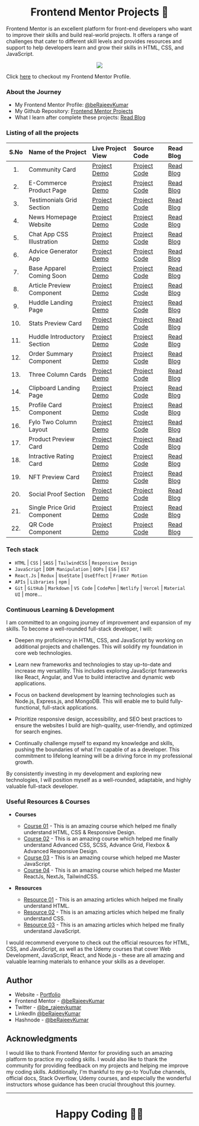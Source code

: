<h1 align="center">Frontend Mentor Projects 🚀</h1>

Frontend Mentor is an excellent platform for front-end developers who want to improve their skills and build real-world projects. It offers a range of challenges that cater to different skill levels and provides resources and support to help developers learn and grow their skills in HTML, CSS, and JavaScript.

<p align="center">  
<img src="./preview.png"/>  
</p>

Click [here](https://www.frontendmentor.io/profile/beRajeevKumar) to checkout my Frontend Mentor Profile.

### About the Journey

- My Frontend Mentor Profile: [@beRajeevKumar](https://www.frontendmentor.io/profile/beRajeevKumar)
- My Github Repository: [Frontend Mentor Projects](https://github.com/beRajeevKumar/Frontend_Mentor)
- What I learn after complete these projects: [Read Blog](https://iamrajeev.me/blog)

### Listing of all the projects

| S.No | Name of the Project         | Live Project View | Source Code      | Read Blog     |
| :--: | :-------------------------- | :---------------- | :--------------- | :------------ |
|  1.  | Community Card              | [Project Demo]()  | [Project Code]() | [Read Blog]() |
|  2.  | E-Commerce Product Page     | [Project Demo]()  | [Project Code]() | [Read Blog]() |
|  3.  | Testimonials Grid Section   | [Project Demo]()  | [Project Code]() | [Read Blog]() |
|  4.  | News Homepage Website       | [Project Demo]()  | [Project Code]() | [Read Blog]() |
|  5.  | Chat App CSS Illustration   | [Project Demo]()  | [Project Code]() | [Read Blog]() |
|  6.  | Advice Generator App        | [Project Demo]()  | [Project Code]() | [Read Blog]() |
|  7.  | Base Apparel Coming Soon    | [Project Demo]()  | [Project Code]() | [Read Blog]() |
|  8.  | Article Preview Component   | [Project Demo]()  | [Project Code]() | [Read Blog]() |
|  9.  | Huddle Landing Page         | [Project Demo]()  | [Project Code]() | [Read Blog]() |
| 10.  | Stats Preview Card          | [Project Demo]()  | [Project Code]() | [Read Blog]() |
| 11.  | Huddle Introductory Section | [Project Demo]()  | [Project Code]() | [Read Blog]() |
| 12.  | Order Summary Component     | [Project Demo]()  | [Project Code]() | [Read Blog]() |
| 13.  | Three Column Cards          | [Project Demo]()  | [Project Code]() | [Read Blog]() |
| 14.  | Clipboard Landing Page      | [Project Demo]()  | [Project Code]() | [Read Blog]() |
| 15.  | Profile Card Component      | [Project Demo]()  | [Project Code]() | [Read Blog]() |
| 16.  | Fylo Two Column Layout      | [Project Demo]()  | [Project Code]() | [Read Blog]() |
| 17.  | Product Preview Card        | [Project Demo]()  | [Project Code]() | [Read Blog]() |
| 18.  | Intractive Rating Card      | [Project Demo]()  | [Project Code]() | [Read Blog]() |
| 19.  | NFT Preview Card            | [Project Demo]()  | [Project Code]() | [Read Blog]() |
| 20.  | Social Proof Section        | [Project Demo]()  | [Project Code]() | [Read Blog]() |
| 21.  | Single Price Grid Component | [Project Demo]()  | [Project Code]() | [Read Blog]() |
| 22.  | QR Code Component           | [Project Demo]()  | [Project Code]() | [Read Blog]() |

### Tech stack

- `HTML` | `CSS` | `SASS` | `TailwindCSS` | `Responsive Design`
- `JavaScript` | `DOM Manipulation` | `OOPs` | `ES6` | `ES7`
- `React.Js` | `Redux` | `UseState` | `UseEffect` | `Framer Motion`
- `APIs` | `Libraries` | `npm` |
- `Git` | `GitHub` | `Markdown` | `VS Code` | `CodePen` | `Netlify` | `Vercel` | `Material UI` | more...

### Continuous Learning & Development

I am committed to an ongoing journey of improvement and expansion of my skills. To become a well-rounded full-stack developer, I will:

- Deepen my proficiency in HTML, CSS, and JavaScript by working on additional projects and challenges. This will solidify my foundation in core web technologies.

- Learn new frameworks and technologies to stay up-to-date and increase my versatility. This includes exploring JavaScript frameworks like React, Angular, and Vue to build interactive and dynamic web applications.

- Focus on backend development by learning technologies such as Node.js, Express.js, and MongoDB. This will enable me to build fully-functional, full-stack applications.

- Prioritize responsive design, accessibility, and SEO best practices to ensure the websites I build are high-quality, user-friendly, and optimized for search engines.

- Continually challenge myself to expand my knowledge and skills, pushing the boundaries of what I'm capable of as a developer. This commitment to lifelong learning will be a driving force in my professional growth.

By consistently investing in my development and exploring new technologies, I will position myself as a well-rounded, adaptable, and highly valuable full-stack developer.

### Useful Resources & Courses

- **Courses**

  - [Course 01](https://www.udemy.com/course/design-and-develop-a-killer-website-with-html5-and-css3/) - This is an amazing course which helped me finally understand HTML, CSS & Responsive Design.
  - [Course 02](https://www.udemy.com/course/advanced-css-and-sass/) - This is an amazing course which helped me finally understand Advanced CSS, SCSS, Advance Grid, Flexbox & Advanced Responsive Design.
  - [Course 03](https://www.udemy.com/course/the-complete-javascript-course/) - This is an amazing course which helped me Master JavaScript.
  - [Course 04](https://www.udemy.com/course/the-ultimate-react-course/) - This is an amazing course which helped me Master ReactJs, NextJs, TailwindCSS.

- **Resources**

  - [Resource 01](https://developer.mozilla.org/en-US/docs/Learn/HTML) - This is an amazing articles which helped me finally understand HTML.
  - [Resource 02](https://developer.mozilla.org/en-US/docs/Learn/CSS) - This is an amazing articles which helped me finally understand CSS.
  - [Resource 03](https://developer.mozilla.org/en-US/docs/Learn/JavaScript) - This is an amazing articles which helped me finally understand JavaScript.

I would recommend everyone to check out the official resources for HTML, CSS, and JavaScript, as well as the Udemy courses that cover Web Development, JavaScript, React, and Node.js - these are all amazing and valuable learning materials to enhance your skills as a developer.

## Author

- Website - [Portfolio](https://www.iamrajeev.me)
- Frontend Mentor - [@beRajeevKumar](https://www.frontendmentor.io/profile/beRajeevKumar)
- Twitter - [@be_rajeevkumar](https://x.com/be_rajeevkumar)
- LinkedIn [@beRajeevKumar](https://www.linkedin.com/in/berajeevkumar/)
- Hashnode - [@beRajeevKumar](https://hashnode.com/@beRajeevKumar)

## Acknowledgments

I would like to thank Frontend Mentor for providing such an amazing platform to practice my coding skills. I would also like to thank the community for providing feedback on my projects and helping me improve my coding skills. Additionally, I'm thankful to my go-to YouTube channels, official docs, Stack Overflow, Udemy courses, and especially the wonderful instructors whose guidance has been crucial throughout this journey.

<hr>
<h1 align=center>Happy Coding 👨‍💻</h1>
